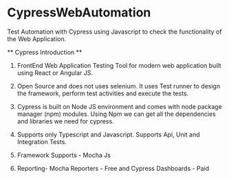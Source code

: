 # CypressWebAutomation
Test Automation with Cypress using Javascript to check the functionality of the Web Application.

** Cypress Introduction **

1) FrontEnd Web Application Testing Tool for modern web application built using React or Angular JS.

2) Open Source and does not uses selenium. It uses Test runner to design the framework, perform test activities and execute the tests.

3) Cypress is built on Node JS environment and comes with node package manager (npm) modules. Using Npm we can get all the dependencies and libraries we need for cypress.

4) Supports only Typescript and Javascript. Supports Api, Unit and Integration Tests.

5) Framework Supports - Mocha Js 

6) Reporting- Mocha Reporters - Free and Cypress Dashboards - Paid


